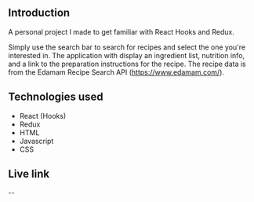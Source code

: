 ## Introduction

A personal project I made to get familiar with React Hooks and Redux.

Simply use the search bar to search for recipes and select the one you're interested in. The application with display an ingredient list, nutrition info, and a link to the preparation instructions for the recipe. The recipe data is from the Edamam Recipe Search API (https://www.edamam.com/).

## Technologies used

- React (Hooks)
- Redux
- HTML
- Javascript
- CSS

## Live link

--